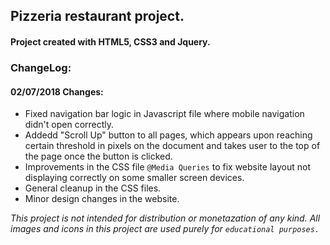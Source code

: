 ## Pizzeria restaurant project.

#### Project created with HTML5, CSS3 and Jquery.

### ChangeLog:
#### 02/07/2018 Changes:
  *  Fixed navigation bar logic in Javascript file where mobile navigation didn't open correctly.  
  *  Addedd "Scroll Up" button to all pages, which appears upon reaching certain threshold in pixels on the document and takes user to the top of the page once the button is clicked.
  *  Improvements in the CSS file `@Media Queries` to fix website layout not displaying correctly on some smaller screen devices.
  *  General cleanup in the CSS files.
  *  Minor design changes in the website.
  
 
  _This project is not intended for distribution or monetazation of any kind._
_All images and icons in this project are used purely for `educational purposes.`_
      
